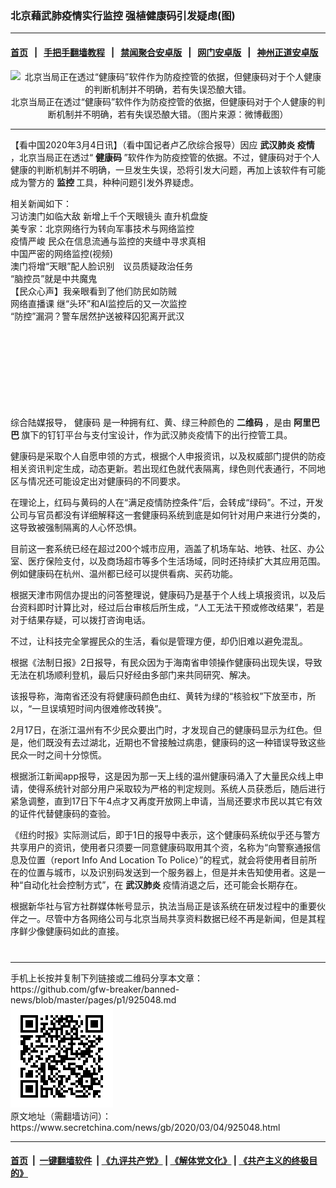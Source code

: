 ### 北京藉武肺疫情实行监控 强植健康码引发疑虑(图)
------------------------

#### [首页](https://github.com/gfw-breaker/banned-news/blob/master/README.md) &nbsp;&nbsp;|&nbsp;&nbsp; [手把手翻墙教程](https://github.com/gfw-breaker/guides/wiki) &nbsp;&nbsp;|&nbsp;&nbsp; [禁闻聚合安卓版](https://github.com/gfw-breaker/bn-android) &nbsp;&nbsp;|&nbsp;&nbsp; [网门安卓版](https://github.com/oGate2/oGate) &nbsp;&nbsp;|&nbsp;&nbsp; [神州正道安卓版](https://github.com/SzzdOgate/update) 



<div class="article_right" style="fone-color:#000">
 <p style="text-align:center">
  <img alt="北京当局正在透过“健康码”软件作为防疫控管的依据，但健康码对于个人健康的判断机制并不明确，若有失误恐酿大错。" src="//img3.secretchina.com/pic/2020/3-4/p2640261a401007115-ss.jpg"/>
  <br>
   北京当局正在透过“健康码”软件作为防疫控管的依据，但健康码对于个人健康的判断机制并不明确，若有失误恐酿大错。（图片来源：微博截图）
   <span id="hideid" name="hideid" style="color:red;display:none;">
    <span href="https://www.secretchina.com">
    </span>
   </span>
  </br>
 </p>
 <div id="txt-mid1-t21-2017">
  

---


  </div>
 </div>
 <p>
  【看中国2020年3月4日讯】（看中国记者卢乙欣综合报导）因应
  <strong>
   <span href="https://www.secretchina.com/news/gb/tag/武汉肺炎" target="_blank">
    武汉肺炎
   </span>
   疫情
  </strong>
  ，北京当局正在透过“
  <strong>
   健康码
  </strong>
  ”软件作为防疫控管的依据。不过，健康码对于个人健康的判断机制并不明确，一旦发生失误，恐将引发大问题，再加上该软件有可能成为警方的
  <strong>
   监控
  </strong>
  工具，种种问题引发外界疑虑。
  <span id="hideid" name="hideid" style="color:red;display:none;">
   <span href="https://www.secretchina.com">
   </span>
  </span>
 </p>
 <p>
  相关新闻如下：
  <br>
   <span href="https://www.secretchina.com/news/b5/2019/12/18/917071.html" target="_blank">
    习访澳门如临大敌 新增上千个天眼镜头 直升机盘旋
   </span>
   <br>
    <span href="https://www.secretchina.com/news/b5/2020/01/10/919286.html" target="_blank">
     美专家：北京网络行为转向军事技术与网络监控
    </span>
    <br>
     <span href="https://www.secretchina.com/news/b5/2020/01/28/920960.html" target="_blank">
      疫情严峻 民众在信息流通与监控的夹缝中寻求真相
     </span>
     <br>
      <span href="https://www.secretchina.com/news/b5/2020/02/08/922397.html" target="_blank">
       中国严密的网络监控(视频)
      </span>
      <br>
       <span href="https://www.secretchina.com/news/b5/2020/02/04/921864.html" target="_blank">
        澳门将增“天眼”配人脸识别　议员质疑政治任务
       </span>
       <br>
        <span href="https://www.secretchina.com/news/b5/2020/02/10/922556.html" target="_blank">
         “脑控员”就是中共魔鬼
        </span>
        <br>
         <span href="https://www.secretchina.com/news/b5/2020/02/12/922728.html" target="_blank">
          【民众心声】我亲眼看到了他们防民如防贼
         </span>
         <br>
          <span href="https://www.secretchina.com/news/b5/2020/02/15/923170.html" target="_blank">
           网络直播课 继“头环”和AI监控后的又一次监控
          </span>
          <br>
           <span href="https://www.secretchina.com/news/b5/2020/03/03/924919.html" target="_blank">
            “防控”漏洞？警车居然护送被释囚犯离开武汉
           </span>
          </br>
         </br>
        </br>
       </br>
      </br>
     </br>
    </br>
   </br>
  </br>
 </p>
 <p>
  综合陆媒报导，
  <span href="https://www.secretchina.com/news/gb/tag/健康码" target="_blank">
   健康码
  </span>
  是一种拥有红、黄、绿三种颜色的
  <strong>
   二维码
  </strong>
  ，是由
  <strong>
   阿里巴巴
  </strong>
  旗下的钉钉平台与支付宝设计，作为武汉肺炎疫情下的出行控管工具。
 </p>
 <p>
  健康码是采取个人自愿申领的方式，根据个人申报资讯，以及权威部门提供的防疫相关资讯判定生成，动态更新。若出现红色就代表隔离，绿色则代表通行，不同地区与情况还可能设定出对健康码的不同要求。
 </p>
 <p>
  在理论上，红码与黄码的人在“满足疫情防控条件”后，会转成“绿码”。不过，开发公司与官员都没有详细解释这一套健康码系统到底是如何针对用户来进行分类的，这导致被强制隔离的人心怀恐惧。
 </p>
 <p>
  目前这一套系统已经在超过200个城市应用，涵盖了机场车站、地铁、社区、办公室、医疗保险支付，以及商场超市等多个生活场域，同时还持续扩大其应用范围。例如健康码在杭州、温州都已经可以提供看病、买药功能。
 </p>
 <p>
  根据天津市网信办提出的问答整理说，健康码乃是基于个人线上填报资讯，以及后台资料即时计算比对，经过后台审核后所生成，“人工无法干预或修改结果”，若是对于结果存疑，可以拨打咨询电话。
 </p>
 <p>
  不过，让科技完全掌握民众的生活，看似是管理方便，却仍旧难以避免混乱。
 </p>
 <p>
  根据《法制日报》2日报导，有民众因为于海南省申领操作健康码出现失误，导致无法在机场顺利登机，最后只好经由多部门来共同研究、解决。
 </p>
 <p>
  该报导称，海南省还没有将健康码颜色由红、黄转为绿的“核验权”下放至市，所以，“一旦误填短时间内很难修改转换”。
 </p>
 <p>
  2月17日，在浙江温州有不少民众要出门时，才发现自己的健康码显示为红色。但是，他们既没有去过湖北，近期也不曾接触过病患，健康码的这一种错误导致这些民众一时之间十分惊慌。
 </p>
 <p>
  根据浙江新闻app报导，这是因为那一天上线的温州健康码涌入了大量民众线上申请，使得系统针对部分用户采取较为严格的判定规则。系统人员获悉后，随后进行紧急调整，直到17日下午4点才又再度开放网上申请，当局还要求市民以其它有效的证件代替健康码的查验。
 </p>
 <p>
  《纽约时报》实际测试后，即于1日的报导中表示，这个健康码系统似乎还与警方共享用户的资讯，使用者只须要一同意健康码取用其个资，名称为“向警察通报信息及位置（report Info And Location To Police）”的程式，就会将使用者目前所在的位置与城市，以及识别码发送到一个服务器上，但是并未告知使用者。这是一种“自动化社会控制方式”，在
  <strong>
   <span href="https://zh.wikipedia.org/wiki/2019%E5%86%A0%E7%8A%B6%E7%97%85%E6%AF%92%E7%97%85" target="_blank">
    武汉肺炎
   </span>
  </strong>
  疫情消退之后，还可能会长期存在。
 </p>
 <p>
  根据新华社与官方社群媒体帐号显示，执法当局正是该系统在研发过程中的重要伙伴之一。尽管中方各网络公司与北京当局共享资料数据已经不再是新闻，但是其程序鲜少像健康码如此的直接。
  <center>
   <div>
    <div id="txt-mid2-t22-2017" style="display: block;  max-height: 351px;  overflow: hidden;">
     <div id="SC-21xxx">
     </div>
     <ins class="adsbygoogle" data-ad-client="ca-pub-1276641434651360" data-ad-format="auto" data-ad-slot="4301710469" data-full-width-responsive="true" style="display:block">
     </ins>
    </div>
   </div>
  </center>
  <div style="padding-top:12px;">
  </div>
 </p>
</div>

<hr/>
手机上长按并复制下列链接或二维码分享本文章：<br/>
https://github.com/gfw-breaker/banned-news/blob/master/pages/p1/925048.md <br/>
<a href='https://github.com/gfw-breaker/banned-news/blob/master/pages/p1/925048.md'><img src='https://github.com/gfw-breaker/banned-news/blob/master/pages/p1/925048.md.png'/></a> <br/>
原文地址（需翻墙访问）：https://www.secretchina.com/news/gb/2020/03/04/925048.html


------------------------
#### [首页](https://github.com/gfw-breaker/banned-news/blob/master/README.md) &nbsp;|&nbsp; [一键翻墙软件](https://github.com/gfw-breaker/nogfw/blob/master/README.md) &nbsp;| [《九评共产党》](https://github.com/gfw-breaker/9ping.md/blob/master/README.md#九评之一评共产党是什么) | [《解体党文化》](https://github.com/gfw-breaker/jtdwh.md/blob/master/README.md) | [《共产主义的终极目的》](https://github.com/gfw-breaker/gczydzjmd.md/blob/master/README.md)


<img src='http://gfw-breaker.win/banned-news/pages/p1/925048.md' width='0px' height='0px'/>